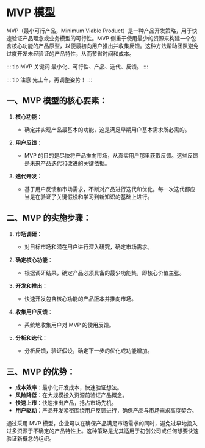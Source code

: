 # MVP 模型

MVP（最小可行产品，Minimum Viable Product）是一种产品开发策略，用于快速验证产品理念或业务模型的可行性。MVP 侧重于使用最少的资源来构建一个包含核心功能的产品原型，以便最初向用户推出并收集反馈。这种方法帮助团队避免过度开发未经验证的产品特性，从而节省时间和成本。

::: tip MVP 关键词
最小化、可行性、产品、迭代、反馈。
:::

::: tip 注意
先上车，再调整姿势！
:::

## 一、MVP 模型的核心要素：

1. **核心功能**：

   - 确定并实现产品最基本的功能，这是满足早期用户基本需求所必需的。

2. **用户反馈**：

   - MVP 的目的是尽快将产品推向市场，从真实用户那里获取反馈。这些反馈是未来产品迭代和改进的关键依据。

3. **迭代开发**：
   - 基于用户反馈和市场需求，不断对产品进行迭代和优化。每一次迭代都应当是在验证了关键假设和学习到新知识的基础上进行。

## 二、MVP 的实施步骤：

1. **市场调研**：

   - 对目标市场和潜在用户进行深入研究，确定市场需求。

2. **确定核心功能**：

   - 根据调研结果，确定产品必须具备的最少功能集，即核心价值主张。

3. **开发和推出**：

   - 快速开发包含核心功能的产品版本并推向市场。

4. **收集用户反馈**：

   - 系统地收集用户对 MVP 的使用反馈。

5. **分析和迭代**：
   - 分析反馈，验证假设，确定下一步的优化或功能增加。

## 三、MVP 的优势：

- **成本效率**：最小化开发成本，快速验证想法。
- **风险降低**：在大规模投入资源前验证产品概念。
- **快速上市**：快速推出产品，抢占市场先机。
- **用户驱动**：产品开发紧密围绕用户反馈进行，确保产品与市场需求高度契合。

通过采用 MVP 模型，企业可以在确保产品满足市场需求的同时，避免过早地投入过多资源于不确定的产品特性上。这种策略是尤其适用于初创公司或任何想要快速验证新概念的组织。
